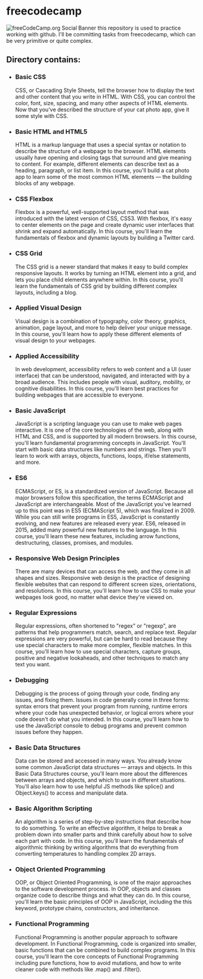 # freecodecamp
![freeCodeCamp.org Social Banner](https://s3.amazonaws.com/freecodecamp/wide-social-banner.png)
this repository is used to practice working with github. I'll be committing tasks from freecodecamp, which can be very primitive or quite complex.

<h2>Directory contains:</h2>
<ul>
  <li>
  <h3>Basic CSS</h3>
  <p>CSS, or Cascading Style Sheets, tell the browser how to display the text and other content that you write in HTML. With CSS, you can control the color, font, size, spacing, and many other aspects of HTML elements. Now that you've described the structure of your cat photo app, give it some style with CSS.</p>
  </li>
  <li>
  <h3>Basic HTML and HTML5</h3>
  <p>HTML is a markup language that uses a special syntax or notation to describe the structure of a webpage to the browser. HTML elements usually have opening and closing tags that surround and give meaning to content. For example, different elements can describe text as a heading, paragraph, or list item. In this course, you'll build a cat photo app to learn some of the most common HTML elements — the building blocks of any webpage.</p>
  </li>
  <li>
  <h3>CSS Flexbox</h3>
  <p>Flexbox is a powerful, well-supported layout method that was introduced with the latest version of CSS, CSS3. With flexbox, it's easy to center elements on the page and create dynamic user interfaces that shrink and expand automatically. In this course, you'll learn the fundamentals of flexbox and dynamic layouts by building a Twitter card.</p>
  </li>
  <li>
  <h3>CSS Grid</h3>
  <p>The CSS grid is a newer standard that makes it easy to build complex responsive layouts. It works by turning an HTML element into a grid, and lets you place child elements anywhere within. In this course, you'll learn the fundamentals of CSS grid by building different complex layouts, including a blog.</p>
  </li>
  <li>
  <h3>Applied Visual Design</h3>
  <p>Visual design is a combination of typography, color theory, graphics, animation, page layout, and more to help deliver your unique message.
In this course, you'll learn how to apply these different elements of visual design to your webpages.</p>
  </li>
   <li>
  <h3>Applied Accessibility</h3>
  <p>In web development, accessibility refers to web content and a UI (user interface) that can be understood, navigated, and interacted with by a broad audience. This includes people with visual, auditory, mobility, or cognitive disabilities. In this course, you'll learn best practices for building webpages that are accessible to everyone.</p>
  </li>
  <li>
  <h3>Basic JavaScript</h3>
  <p>JavaScript is a scripting language you can use to make web pages interactive. It is one of the core technologies of the web, along with HTML and CSS, and is supported by all modern browsers. In this course, you'll learn fundamental programming concepts in JavaScript. You'll start with basic data structures like numbers and strings. Then you'll learn to work with arrays, objects, functions, loops, if/else statements, and more.</p>
  </li>
  <li>
  <h3>ES6</h3>
  <p>ECMAScript, or ES, is a standardized version of JavaScript. Because all major browsers follow this specification, the terms ECMAScript and JavaScript are interchangeable. Most of the JavaScript you've learned up to this point was in ES5 (ECMAScript 5), which was finalized in 2009. While you can still write programs in ES5, JavaScript is constantly evolving, and new features are released every year. ES6, released in 2015, added many powerful new features to the language. In this course, you'll learn these new features, including arrow functions, destructuring, classes, promises, and modules.</p>
  </li>
  <li>
  <h3>Responsive Web Design Principles</h3>
  <p>There are many devices that can access the web, and they come in all shapes and sizes. Responsive web design is the practice of designing flexible websites that can respond to different screen sizes, orientations, and resolutions. In this course, you'll learn how to use CSS to make your webpages look good, no matter what device they're viewed on.</p>
  </li>
  <li>
  <h3>Regular Expressions</h3>
  <p>Regular expressions, often shortened to "regex" or "regexp", are patterns that help programmers match, search, and replace text. Regular expressions are very powerful, but can be hard to read because they use special characters to make more complex, flexible matches. In this course, you'll learn how to use special characters, capture groups, positive and negative lookaheads, and other techniques to match any text you want.</p>
  </li>
  <li>
  <h3>Debugging</h3>
  <p>Debugging is the process of going through your code, finding any issues, and fixing them. Issues in code generally come in three forms: syntax errors that prevent your program from running, runtime errors where your code has unexpected behavior, or logical errors where your code doesn't do what you intended. In this course, you'll learn how to use the JavaScript console to debug programs and prevent common issues before they happen.</p>
  </li>
  <li>
  <h3>Basic Data Structures</h3>
  <p>Data can be stored and accessed in many ways. You already know some common JavaScript data structures — arrays and objects. In this Basic Data Structures course, you'll learn more about the differences between arrays and objects, and which to use in different situations. You'll also learn how to use helpful JS methods like splice() and Object.keys() to access and manipulate data.</p>
  </li>
  <li>
  <h3>Basic Algorithm Scripting</h3>
  <p>An algorithm is a series of step-by-step instructions that describe how to do something.
To write an effective algorithm, it helps to break a problem down into smaller parts and think carefully about how to solve each part with code.
In this course, you'll learn the fundamentals of algorithmic thinking by writing algorithms that do everything from converting temperatures to handling complex 2D arrays.</p>
  </li>
  <li>
  <h3>Object Oriented Programming</h3>
  <p>OOP, or Object Oriented Programming, is one of the major approaches to the software development process. In OOP, objects and classes organize code to describe things and what they can do. In this course, you'll learn the basic principles of OOP in JavaScript, including the this keyword, prototype chains, constructors, and inheritance.</p>
  </li>
  <li>
  <h3>Functional Programming</h3>
  <p>Functional Programming is another popular approach to software development. In Functional Programming, code is organized into smaller, basic functions that can be combined to build complex programs. In this course, you'll learn the core concepts of Functional Programming including pure functions, how to avoid mutations, and how to write cleaner code with methods like .map() and .filter().</p>
  </li>
</ul>
